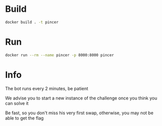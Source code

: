 # Build

```sh
docker build . -t pincer
```

# Run

```sh
docker run --rm --name pincer -p 8000:8000 pincer
```

# Info

The bot runs every 2 minutes, be patient

We advise you to start a new instance of the challenge once you think you can solve it

Be fast, so you don't miss his very first swap, otherwise, you may not be able to get the flag
